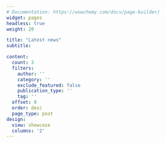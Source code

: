 ```yaml
---
# Documentation: https://wowchemy.com/docs/page-builder/
widget: pages
headless: true
weight: 20

title: "Latest news"
subtitle:

content:
  count: 3
  filters:
    author: ''
    category: ''
    exclude_featured: false
    publication_type: ''
    tag: ''
  offset: 0
  order: desc
  page_type: post
design:
  view: showcase
  columns: '2'
---
```

